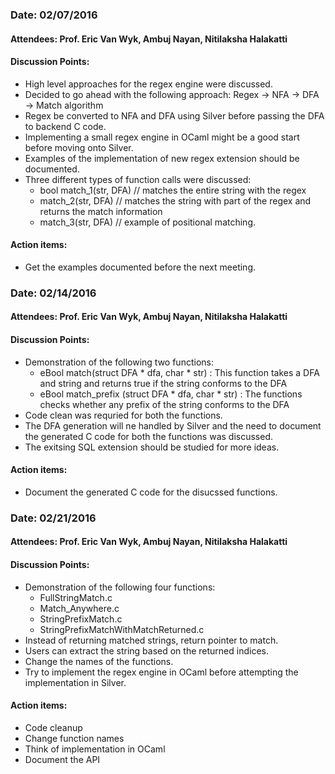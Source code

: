 
### Date: 02/07/2016
#### Attendees: Prof. Eric Van Wyk, Ambuj Nayan, Nitilaksha Halakatti

#### Discussion Points:
* High level approaches for the regex engine were discussed.
* Decided to go ahead with the following approach: Regex -> NFA -> DFA -> Match algorithm
* Regex be converted to NFA and DFA using Silver before passing the DFA to backend C code.
* Implementing a small regex engine in OCaml might be a good start before moving onto Silver.
* Examples of the implementation of new regex extension should be documented.
* Three different types of function calls were discussed:
  * bool match_1(str, DFA) // matches the entire string with the regex
  * match_2(str, DFA) // matches the string with part of the regex and returns the match information
  * match_3(str, DFA) // example of positional matching. 

#### Action items:
* Get the examples documented before the next meeting.

### Date: 02/14/2016
#### Attendees: Prof. Eric Van Wyk, Ambuj Nayan, Nitilaksha Halakatti

#### Discussion Points:
* Demonstration of the following two functions:
  * eBool match(struct DFA * dfa, char * str) : This function takes a DFA and string and returns true if the string conforms to the DFA  
  * eBool match_prefix (struct DFA * dfa, char * str) : The functions checks whether any prefix of the string conforms to the DFA
* Code clean was requried for both the functions.
* The DFA generation will ne handled by Silver and the need to document the generated C code for both the functions was discussed.
* The exitsing SQL extension should be studied for more ideas.

#### Action items:
* Document the generated C code for the disucssed functions.

### Date: 02/21/2016
#### Attendees: Prof. Eric Van Wyk, Ambuj Nayan, Nitilaksha Halakatti

#### Discussion Points:
* Demonstration of the following four functions:
  * FullStringMatch.c  
  * Match_Anywhere.c
  * StringPrefixMatch.c
  * StringPrefixMatchWithMatchReturned.c
* Instead of returning matched strings, return pointer to match.
* Users can extract the string based on the returned indices.
* Change the names of the functions.
* Try to implement the regex engine in OCaml before attempting the implementation in Silver.

#### Action items:
* Code cleanup 
* Change function names
* Think of implementation in OCaml
* Document the API



